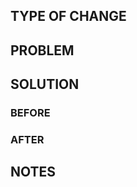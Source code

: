 ## TYPE OF CHANGE

<!-- Point out whether it's a FEATURE || CHANGE || BUGFIX || REFACTOR etc. In the PR title as well! -->

## PROBLEM

<!-- In one line of text, what was requested to be done. Attach a design screenshot if relevant. -->

## SOLUTION

### BEFORE

<!--  Insert a screenshot of the point where your change will appear -->
<!--  TIP: on Mac, enter screenshot mode with CMD+SHIFT+4 and keep pressed CTRL when screenshotting to save it in clipboard. then paste it here with CMD+V -->

### AFTER

<!--  Insert a screenshot of your change -->

## NOTES

<!-- How did you do that in the code? -->
